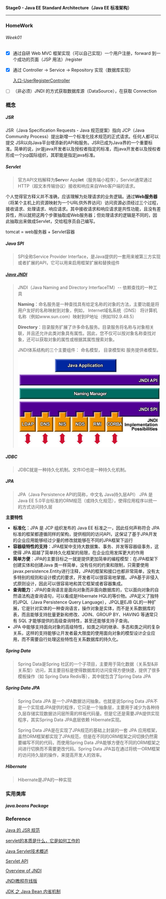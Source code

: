 **Stage0 - Java EE Standard Architecture（Java EE 标准架构）**

------

### HomeWork

###### Week01

- [x] 通过自研 Web MVC 框架实现（可以自己实现）一个用户注册，forward 到一个成功的页面（JSP 用法）/register

- [x] 通过 Controller -> Service -> Repository 实现（数据库实现）

  [入口-UserRegisterController](https://github.com/qxf-Carl/Evo/blob/main/stage-0/user-platform/user-web/src/main/java/org/geektimes/projects/user/web/controller/UserRegisterController.java)

- [ ] （非必须）JNDI 的方式获取数据库源（DataSource），在获取 Connection

### 概念

##### JSR

JSR（Java Specification Requests - Java 规范提案）指向 JCP（Java Community Process）提出新增一个标准化技术规范的正式请求。任何人都可以提交 JSR以向Java平台增添新的API和服务。JSR已成为Java界的一个重要标准。简单的说，jsr是java开发者以及授权者指定的标准，而java开发者以及授权者形成一个jcp国际组织，其职能是指定java标准。

##### Servlet

> 官方API文档解释为**Serv**er App**let**（服务端小程序），Servlet通常通过HTTP（超文本传输协议）接收和响应来自Web客户端的请求。

个人觉得官方释义并不准确，应该理解为处理请求的业务逻辑。通过**Web服务器**（将某个主机上的资源映射为一个URL供外界访问）访问资源必须经过三个过程，接收请求、处理请求、响应请求。其中接收请求和响应请求是共性功能，且没有差异性，所以就把这两个步骤抽取成Web服务器；但处理请求的逻辑是不同的，因此抽取出来做成Servlet，交给程序员自己编写。

tomcat = web服务器 + Servlet容器

##### Java SPI

> SPI全称Service Provider Interface，是Java提供的一套用来被第三方实现或者扩展的API，它可以用来启用框架扩展和替换组件

##### [Java JNDI](https://docs.oracle.com/javase/tutorial/jndi/)

> JNDI（Java Naming and Directory InterfaceTM）-- 依赖查找的一种工具
>
> **Naming**：命名服务是一种查找具有给定名称的对象的方法，主要功能是将用户友好的名称映射到对象，例如， Internet域名系统（DNS） 将计算机名称（例如www.sun.com）映射到IP地址（例如192.9.48.5）
>
> **Directory**：目录服务扩展了许多命名服务。目录服务将名称与对象相关联，并且还允许此类对象具有属性。因此，您不仅可以按对象名称查找对象，还可以获取对象的属性或根据其属性搜索对象。
>
> JNDI体系结构的三个主要组件： 命名模型， 目录模型和 服务提供者模型。
>
> ![img](https://github.com/qxf-Carl/Evo/blob/main/resource/jndiarch.jpg)

##### JDBC

> JDBC就是一种持久化机制。文件IO也是一种持久化机制。

##### JPA

> JPA（Java Persistence API的简称，中文名 Java持久层API）
> JPA 是Java EE 5.0平台标准的ORM规范（或持久化规范），使得应用程序以统一的方式访问持久层

**主要特性**

- **标准化**：JPA 是 JCP 组织发布的 Java EE 标准之一，因此任何声称符合 JPA 标准的框架都遵循同样的架构，提供相同的访问API，这保证了基于JPA开发的企业应用能够经过少量的修改就能够在不同的JPA框架下运行
- **容器级特性的支持**：JPA框架中支持大数据集、事务、并发等容器级事务，这使得 JPA 超越了简单持久化框架的局限，在企业应用发挥更大的作用
- **简单方便**：JPA的主要目标之一就是提供更加简单的编程模型：在JPA框架下创建实体和创建Java 类一样简单，没有任何的约束和限制，只需要使用 javax.persistence.Entity进行注释，JPA的框架和接口也都非常简单，没有太多特别的规则和设计模式的要求，开发者可以很容易地掌握。JPA基于非侵入式原则设计，因此可以很容易地和其它框架或者容器集成。
- **查询能力**：JPA的查询语言是面向对象而非面向数据库的，它以面向对象的自然语法构造查询语句，可以看成是Hibernate HQL的等价物。JPA定义了独特的JPQL（Java Persistence Query Language），JPQL是EJB QL的一种扩展，它是针对实体的一种查询语言，操作对象是实体，而不是关系数据库的表，而且能够支持批量更新和修改、JOIN、GROUP BY、HAVING 等通常只有 SQL 才能够提供的高级查询特性，甚至还能够支持子查询。
- JPA 中能够支持面向对象的高级特性，如类之间的继承、多态和类之间的复杂关系，这样的支持能够让开发者最大限度的使用面向对象的模型设计企业应用，而不需要自行处理这些特性在关系数据库的持久化。

##### Spring Data

> Spring Data是Spring 社区的一个子项目，主要用于简化数据（关系型&非关系型）访问，其主要目标是使得数据库的访问变得方便快捷，提供了很多模板操作（如 Spring Data Redis等），其中就包含了Spring Data JPA

##### Spring Data JPA

> Spring Data JPA 是一个JPA数据访问抽象。也就是说Spring Data JPA不是一个实现或JPA提供的程序，它只是一个抽象层，主要用于减少为各种持久层存储实现数据访问层所需的样板代码量。但是它还是需要JPA提供实现程序，其实Spring Data JPA底层依赖 Hibernate实现。
>
> Spring Data JPA是在实现了JPA规范的基础上封装的一套 JPA 应用框架，虽然ORM框架都实现了JPA规范，但是在不同的ORM框架之间切换仍然需要编写不同的代码，而使用Spring Data JPA能够方便在不同的ORM框架之间进行切换而不需要更改代码。Spring Data JPA旨在通过将统一ORM框架的访问持久层的操作，来提高开发人的效率。

##### Hibernate

> Hibernate是JPA的一种实现



### 实用类库

##### java.beans Package 

> 









### Reference

[Java 的 JSR 规范](https://www.cnblogs.com/mintsd/p/14339998.html)

[servlet的本质是什么，它是如何工作的](https://www.zhihu.com/question/21416727/answer/690289895)

[Java Servlet技术概述](https://www.oracle.com/java/technologies/servlet-technology.html)

[Servlet API](https://docs.oracle.com/javaee/7/api/javax/servlet/Servlet.html)

[Overview of JNDI](https://docs.oracle.com/javase/tutorial/jndi/overview/index.html)

[JNDI教程在线版](https://docs.oracle.com/javase/jndi/tutorial/)

[JDK 之 Java Bean 内省机制](https://www.cnblogs.com/binarylei/p/10211667.html)